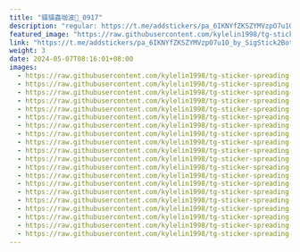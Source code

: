 ```yaml
---
title: "貓貓蟲咖波🐛_0917"
description: "regular: https://t.me/addstickers/pa_6IKNYfZKSZYMVzpO7u1O_by_SigStick2Bot"
featured_image: "https://raw.githubusercontent.com/kylelin1998/tg-sticker-spreading-worldwide-images/main/img/c375dfe2-a24f-4322-9dd4-98d8fc7e0623.jpg"
link: "https://t.me/addstickers/pa_6IKNYfZKSZYMVzpO7u1O_by_SigStick2Bot"
weight: 3
date: 2024-05-07T08:16:01+08:00
images:
  - https://raw.githubusercontent.com/kylelin1998/tg-sticker-spreading-worldwide-images/main/img/c375dfe2-a24f-4322-9dd4-98d8fc7e0623.jpg
  - https://raw.githubusercontent.com/kylelin1998/tg-sticker-spreading-worldwide-images/main/img/a4d8780a-8c2e-4265-afab-1486687fe2dd.jpg
  - https://raw.githubusercontent.com/kylelin1998/tg-sticker-spreading-worldwide-images/main/img/945b0ac8-ad03-40e8-b8a0-47ccb1bd9a98.jpg
  - https://raw.githubusercontent.com/kylelin1998/tg-sticker-spreading-worldwide-images/main/img/b0904f91-7710-4e20-869f-a991f38610fe.jpg
  - https://raw.githubusercontent.com/kylelin1998/tg-sticker-spreading-worldwide-images/main/img/69434855-73e0-432f-a90c-da81d6ac5118.jpg
  - https://raw.githubusercontent.com/kylelin1998/tg-sticker-spreading-worldwide-images/main/img/d7f5a806-18a0-4b93-bb48-910f8dfe5f22.jpg
  - https://raw.githubusercontent.com/kylelin1998/tg-sticker-spreading-worldwide-images/main/img/74a79d56-631c-4689-9d02-bc2784148d39.jpg
  - https://raw.githubusercontent.com/kylelin1998/tg-sticker-spreading-worldwide-images/main/img/f5df4e84-174a-4e1b-99ca-83633df6faf7.jpg
  - https://raw.githubusercontent.com/kylelin1998/tg-sticker-spreading-worldwide-images/main/img/f7be3279-57cc-464e-802e-9c2f32268ddd.jpg
  - https://raw.githubusercontent.com/kylelin1998/tg-sticker-spreading-worldwide-images/main/img/aee6b833-2c0d-4c63-9b39-0bf3d49388ec.jpg
  - https://raw.githubusercontent.com/kylelin1998/tg-sticker-spreading-worldwide-images/main/img/29fe9e58-43a3-4810-a488-b3eea10da2ef.jpg
  - https://raw.githubusercontent.com/kylelin1998/tg-sticker-spreading-worldwide-images/main/img/30ca74e1-83f6-4dbf-81dd-c7ce85d11978.jpg
  - https://raw.githubusercontent.com/kylelin1998/tg-sticker-spreading-worldwide-images/main/img/bee23a45-bdf4-4355-a110-02050277ff70.jpg
  - https://raw.githubusercontent.com/kylelin1998/tg-sticker-spreading-worldwide-images/main/img/cfcf5fb7-153b-4508-9f7a-1f8bed0bf4a4.jpg
  - https://raw.githubusercontent.com/kylelin1998/tg-sticker-spreading-worldwide-images/main/img/c4bb5a24-1f2c-48a7-8746-f5c37978d1b7.jpg
  - https://raw.githubusercontent.com/kylelin1998/tg-sticker-spreading-worldwide-images/main/img/4b6bfc5a-d915-4164-bde1-05c9327e93bd.jpg
  - https://raw.githubusercontent.com/kylelin1998/tg-sticker-spreading-worldwide-images/main/img/c4d71773-f74f-40c8-9d32-13177681ed4f.jpg
  - https://raw.githubusercontent.com/kylelin1998/tg-sticker-spreading-worldwide-images/main/img/64b4c8ff-5cbf-4c56-8aef-b8b7e169804d.jpg
  - https://raw.githubusercontent.com/kylelin1998/tg-sticker-spreading-worldwide-images/main/img/ae692341-1349-4d52-9147-8ac64662423f.jpg
  - https://raw.githubusercontent.com/kylelin1998/tg-sticker-spreading-worldwide-images/main/img/9b0bbc19-597d-420d-9e68-9782ef19e024.jpg
---
```

